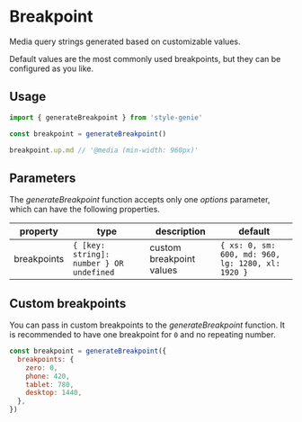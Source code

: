 # Breakpoint

Media query strings generated based on customizable values.

Default values are the most commonly used breakpoints, but they can be configured as you like.

## Usage

```javascript
import { generateBreakpoint } from 'style-genie'

const breakpoint = generateBreakpoint()

breakpoint.up.md // '@media (min-width: 960px)'
```

## Parameters

The _generateBreakpoint_ function accepts only one _options_ parameter, which can have the following properties.

| property    | type                                     | description              | default                                           |
| ----------- | ---------------------------------------- | ------------------------ | ------------------------------------------------- |
| breakpoints | `{ [key: string]: number } OR undefined` | custom breakpoint values | `{ xs: 0, sm: 600, md: 960, lg: 1280, xl: 1920 }` |

## Custom breakpoints

You can pass in custom breakpoints to the _generateBreakpoint_ function. It is recommended to have one breakpoint for `0` and no repeating number.

```javascript
const breakpoint = generateBreakpoint({
  breakpoints: {
    zero: 0,
    phone: 420,
    tablet: 780,
    desktop: 1440,
  },
})
```
